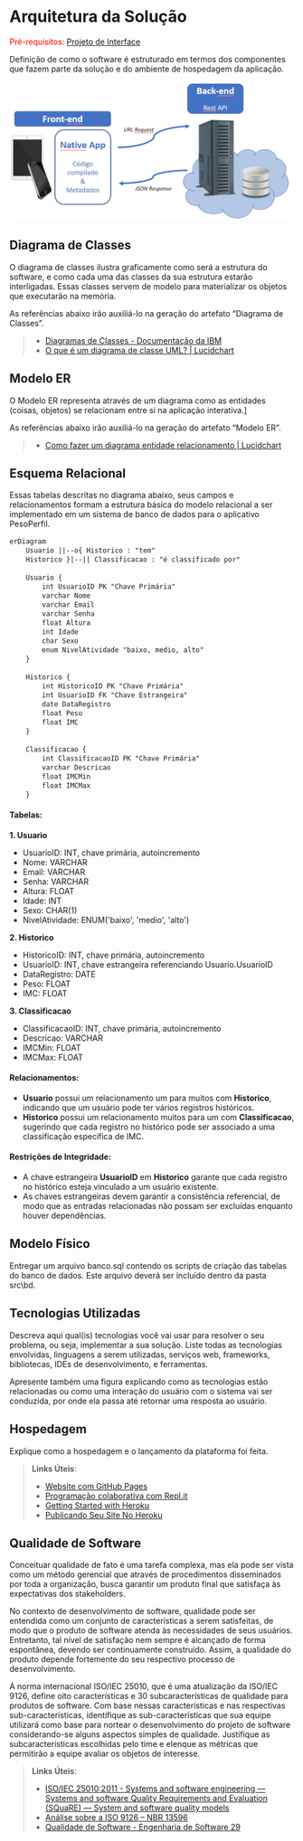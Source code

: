 # Arquitetura da Solução

<span style="color:red">Pré-requisitos: <a href="3-Projeto de Interface.md"> Projeto de Interface</a></span>

Definição de como o software é estruturado em termos dos componentes que fazem parte da solução e do ambiente de hospedagem da aplicação.

![Arquitetura da Solução](img/02-mob-arch.png)

## Diagrama de Classes

O diagrama de classes ilustra graficamente como será a estrutura do software, e como cada uma das classes da sua estrutura estarão interligadas. Essas classes servem de modelo para materializar os objetos que executarão na memória.

As referências abaixo irão auxiliá-lo na geração do artefato “Diagrama de Classes”.

> - [Diagramas de Classes - Documentação da IBM](https://www.ibm.com/docs/pt-br/rational-soft-arch/9.6.1?topic=diagrams-class)
> - [O que é um diagrama de classe UML? | Lucidchart](https://www.lucidchart.com/pages/pt/o-que-e-diagrama-de-classe-uml)

## Modelo ER

O Modelo ER representa através de um diagrama como as entidades (coisas, objetos) se relacionam entre si na aplicação interativa.]

As referências abaixo irão auxiliá-lo na geração do artefato “Modelo ER”.

> - [Como fazer um diagrama entidade relacionamento | Lucidchart](https://www.lucidchart.com/pages/pt/como-fazer-um-diagrama-entidade-relacionamento)

## Esquema Relacional

Essas tabelas descritas no diagrama abaixo, seus campos e relacionamentos formam a estrutura básica do modelo relacional a ser implementado em um sistema de banco de dados para o aplicativo PesoPerfil. 

```mermaid
erDiagram
    Usuario ||--o{ Historico : "tem"
    Historico }|--|| Classificacao : "é classificado por"
    
    Usuario {
        int UsuarioID PK "Chave Primária"
        varchar Nome
        varchar Email
        varchar Senha
        float Altura
        int Idade
        char Sexo
        enum NivelAtividade "baixo, medio, alto"
    }
    
    Historico {
        int HistoricoID PK "Chave Primária"
        int UsuarioID FK "Chave Estrangeira"
        date DataRegistro
        float Peso
        float IMC
    }
    
    Classificacao {
        int ClassificacaoID PK "Chave Primária"
        varchar Descricao
        float IMCMin
        float IMCMax
    }

```

#### Tabelas:

**1. Usuario**

- UsuarioID: INT, chave primária, autoincremento
- Nome: VARCHAR
- Email: VARCHAR
- Senha: VARCHAR
- Altura: FLOAT
- Idade: INT
- Sexo: CHAR(1)
- NivelAtividade: ENUM('baixo', 'medio', 'alto')

**2. Historico**

- HistoricoID: INT, chave primária, autoincremento
- UsuarioID: INT, chave estrangeira referenciando Usuario.UsuarioID
- DataRegistro: DATE
- Peso: FLOAT
- IMC: FLOAT

**3. Classificacao**

- ClassificacaoID: INT, chave primária, autoincremento
- Descricao: VARCHAR
- IMCMin: FLOAT
- IMCMax: FLOAT

#### Relacionamentos:

- **Usuario** possui um relacionamento um para muitos com **Historico**, indicando que um usuário pode ter vários registros históricos.
- **Historico** possui um relacionamento muitos para um com **Classificacao**, sugerindo que cada registro no histórico pode ser associado a uma classificação específica de IMC.

#### Restrições de Integridade:

- A chave estrangeira **UsuarioID** em **Historico** garante que cada registro no histórico esteja vinculado a um usuário existente.
- As chaves estrangeiras devem garantir a consistência referencial, de modo que as entradas relacionadas não possam ser excluídas enquanto houver dependências.



## Modelo Físico

Entregar um arquivo banco.sql contendo os scripts de criação das tabelas do banco de dados. Este arquivo deverá ser incluído dentro da pasta src\bd.

## Tecnologias Utilizadas

Descreva aqui qual(is) tecnologias você vai usar para resolver o seu problema, ou seja, implementar a sua solução. Liste todas as tecnologias envolvidas, linguagens a serem utilizadas, serviços web, frameworks, bibliotecas, IDEs de desenvolvimento, e ferramentas.

Apresente também uma figura explicando como as tecnologias estão relacionadas ou como uma interação do usuário com o sistema vai ser conduzida, por onde ela passa até retornar uma resposta ao usuário.

## Hospedagem

Explique como a hospedagem e o lançamento da plataforma foi feita.

> **Links Úteis**:
>
> - [Website com GitHub Pages](https://pages.github.com/)
> - [Programação colaborativa com Repl.it](https://repl.it/)
> - [Getting Started with Heroku](https://devcenter.heroku.com/start)
> - [Publicando Seu Site No Heroku](http://pythonclub.com.br/publicando-seu-hello-world-no-heroku.html)

## Qualidade de Software

Conceituar qualidade de fato é uma tarefa complexa, mas ela pode ser vista como um método gerencial que através de procedimentos disseminados por toda a organização, busca garantir um produto final que satisfaça às expectativas dos stakeholders.

No contexto de desenvolvimento de software, qualidade pode ser entendida como um conjunto de características a serem satisfeitas, de modo que o produto de software atenda às necessidades de seus usuários. Entretanto, tal nível de satisfação nem sempre é alcançado de forma espontânea, devendo ser continuamente construído. Assim, a qualidade do produto depende fortemente do seu respectivo processo de desenvolvimento.

A norma internacional ISO/IEC 25010, que é uma atualização da ISO/IEC 9126, define oito características e 30 subcaracterísticas de qualidade para produtos de software.
Com base nessas características e nas respectivas sub-características, identifique as sub-características que sua equipe utilizará como base para nortear o desenvolvimento do projeto de software considerando-se alguns aspectos simples de qualidade. Justifique as subcaracterísticas escolhidas pelo time e elenque as métricas que permitirão a equipe avaliar os objetos de interesse.

> **Links Úteis**:
>
> - [ISO/IEC 25010:2011 - Systems and software engineering — Systems and software Quality Requirements and Evaluation (SQuaRE) — System and software quality models](https://www.iso.org/standard/35733.html/)
> - [Análise sobre a ISO 9126 – NBR 13596](https://www.tiespecialistas.com.br/analise-sobre-iso-9126-nbr-13596/)
> - [Qualidade de Software - Engenharia de Software 29](https://www.devmedia.com.br/qualidade-de-software-engenharia-de-software-29/18209/)
